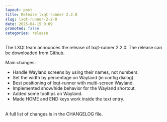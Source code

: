 ```yaml
---
layout: post
title: Release lxqt-runner 2.2.0
slug: lxqt-runner-2-2-0
date: 2025-04-15 0:09
promoted: false
categories: release
---
```


The LXQt team announces the release of lxqt-runner 2.2.0.
The release can be downloaded from [Github](https://github.com/lxqt/lxqt-runner/releases).

Main changes:

 * Handle Wayland screens by using their names, not numbers.
 * Set the width by percentage on Wayland (in config dialog).
 * Best positioning of lxqt-runner with multi-screen Wayland.
 * Implemented show/hide behavior for the Wayland shortcut.
 * Added some tooltips on Wayland.
 * Made HOME and END keys work inside the text entry.

<br/>
A full list of changes is in the CHANGELOG file.
<br/>
